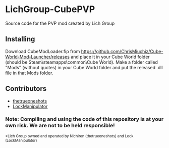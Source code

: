 # LichGroup-CubePVP
Source code for the PVP mod created by Lich Group

## Installing
Download CubeModLoader.fip from https://github.com/ChrisMiuchiz/Cube-World-Mod-Launcher/releases and place it in your Cube World folder (should be Steam\steamapps\common\Cube World). Make a folder called "Mods" (without quotes) in your Cube World folder and put the released .dll file in that Mods folder.

## Contributors

* [thetrueoneshots](https://github.com/thetrueoneshots "thetrueoneshots")
* [LockManipulator](https://github.com/LockManipulator "LockManipulator")

### Note: Compiling and using the code of this repository is at your own risk. We are not to be held responsible!

<sup>*Lich Group owned and operated by Nichiren (thetrueoneshots) and Lock (LockManipulator)</sup>
